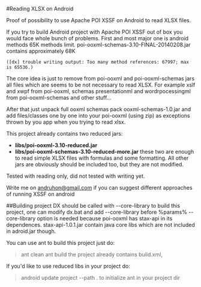 #Reading XLSX on Android

Proof of possibility to use Apache POI XSSF on Android to read XLSX files.

If you try to build Android project with Apache POI XSSF out of box you would face whole bunch of problems.
First and most major one is android methods 65K methods limit.
poi-ooxml-schemas-3.10-FINAL-20140208.jar contains approximately 68K
```
([dx] trouble writing output: Too many method references: 67997; max is 65536.)
```

The core idea is just to remove from poi-ooxml and poi-ooxml-schemas jars all files which are seems to be not necessary to read XLSX.
For example xslf and xwpf from poi-ooxml,
schemas presentationml and wordrpocessingml from poi-ooxml-schemas
and other stuff...

After that just unpack full ooxml schemas pack ooxml-schemas-1.0.jar
and add files/classes one by one into your poi-ooxml (using zip) as exceptions thrown by you app when you trying to read xlsx.

This project already contains two reduced jars:
* **libs/poi-ooxml-3.10-reduced.jar**
* **libs/poi-ooxml-schemas-3.10-reduced-more.jar**
these two are enough to read simple XLSX files with formulas and some formatting.
All other jars are obviously should be included too, but they are not modified.


Tested with reading only, did not tested with writing yet.

Write me on andruhon@gmail.com if you can suggest different approaches of running XSSF on android 


##Building project
DX should be called with --core-library to build this project, one can modify dx.bat and add --core-library before %params%
--core-library option is needed because poi-ooxml has stax-api in its dependences.
stax-api-1.0.1.jar contain java core libs which are not included in adroid.jar though.

You can use ant to build this project just do:
>ant clean
>ant build
the project already contains build.xml,

If you'd like to use reduced libs in your project do:
>android update project --path .
to initialize ant in your project dir